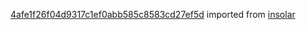 [4afe1f26f04d9317c1ef0abb585c8583cd27ef5d](https://github.com/insolar/insolar/commit/4afe1f26f04d9317c1ef0abb585c8583cd27ef5d) imported from [insolar](https://github.com/insolar/insolar)
